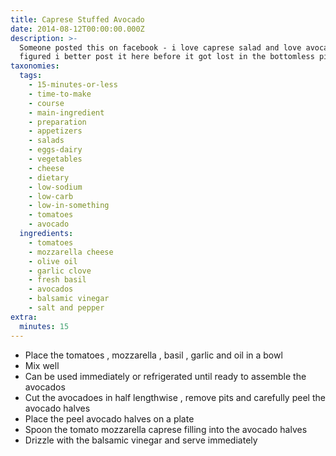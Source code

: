 ```yaml
---
title: Caprese Stuffed Avocado
date: 2014-08-12T00:00:00.000Z
description: >-
  Someone posted this on facebook - i love caprese salad and love avocados, so i
  figured i better post it here before it got lost in the bottomless pit of fb!
taxonomies:
  tags:
    - 15-minutes-or-less
    - time-to-make
    - course
    - main-ingredient
    - preparation
    - appetizers
    - salads
    - eggs-dairy
    - vegetables
    - cheese
    - dietary
    - low-sodium
    - low-carb
    - low-in-something
    - tomatoes
    - avocado
  ingredients:
    - tomatoes
    - mozzarella cheese
    - olive oil
    - garlic clove
    - fresh basil
    - avocados
    - balsamic vinegar
    - salt and pepper
extra:
  minutes: 15
---
```

 - Place the tomatoes , mozzarella , basil , garlic and oil in a bowl
 - Mix well
 - Can be used immediately or refrigerated until ready to assemble the avocados
 - Cut the avocadoes in half lengthwise , remove pits and carefully peel the avocado halves
 - Place the peel avocado halves on a plate
 - Spoon the tomato mozzarella caprese filling into the avocado halves
 - Drizzle with the balsamic vinegar and serve immediately
